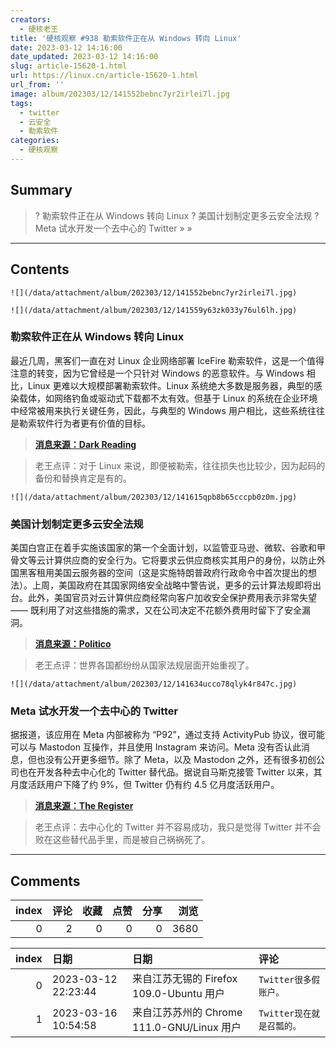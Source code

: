 ```yaml
---
creators:
  - 硬核老王
title: '硬核观察 #938 勒索软件正在从 Windows 转向 Linux'
date: 2023-03-12 14:16:00
date_updated: 2023-03-12 14:16:00
slug: article-15620-1.html
url: https://linux.cn/article-15620-1.html
url_from: ''
image: album/202303/12/141552bebnc7yr2irlei7l.jpg
tags:
  - twitter
  - 云安全
  - 勒索软件
categories:
  - 硬核观察
---
```


## Summary

> ? 勒索软件正在从 Windows 转向 Linux
> ? 美国计划制定更多云安全法规
> ? Meta 试水开发一个去中心的 Twitter
> » 
> »

***

<!-- more -->

## Contents

`![](/data/attachment/album/202303/12/141552bebnc7yr2irlei7l.jpg)`

`![](/data/attachment/album/202303/12/141559y63zk033y76ul6lh.jpg)`

### 勒索软件正在从 Windows 转向 Linux

最近几周，黑客们一直在对 Linux 企业网络部署 IceFire 勒索软件，这是一个值得注意的转变，因为它曾经是一个只针对 Windows 的恶意软件。与 Windows 相比，Linux 更难以大规模部署勒索软件。Linux 系统绝大多数是服务器，典型的感染载体，如网络钓鱼或驱动式下载都不太有效。但基于 Linux 的系统在企业环境中经常被用来执行关键任务，因此，与典型的 Windows 用户相比，这些系统往往是勒索软件行为者更有价值的目标。

> 
> **[消息来源：Dark Reading](https://www.darkreading.com/endpoint/icefire-ransomware-portends-broader-shift-windows-linux)**
> 
> 
> 

> 
> 老王点评：对于 Linux 来说，即便被勒索，往往损失也比较少，因为起码的备份和替换肯定是有的。
> 
> 
> 

`![](/data/attachment/album/202303/12/141615qpb8b65cccpb0z0m.jpg)`

### 美国计划制定更多云安全法规

美国白宫正在着手实施该国家的第一个全面计划，以监管亚马逊、微软、谷歌和甲骨文等云计算供应商的安全行为。它将要求云供应商核实其用户的身份，以防止外国黑客租用美国云服务器的空间（这是实施特朗普政府行政命令中首次提出的想法）。上周，美国政府在其国家网络安全战略中警告说，更多的云计算法规即将出台。此外，美国官员对云计算供应商经常向客户加收安全保护费用表示非常失望 —— 既利用了对这些措施的需求，又在公司决定不花额外费用时留下了安全漏洞。

> 
> **[消息来源：Politico](https://www.politico.com/news/2023/03/10/white-house-cloud-overhaul-00086595)**
> 
> 
> 

> 
> 老王点评：世界各国都纷纷从国家法规层面开始重视了。
> 
> 
> 

`![](/data/attachment/album/202303/12/141634ucco78qlyk4r847c.jpg)`

### Meta 试水开发一个去中心的 Twitter

据报道，该应用在 Meta 内部被称为 “P92”，通过支持 ActivityPub 协议，很可能可以与 Mastodon 互操作，并且使用 Instagram 来访问。Meta 没有否认此消息，但也没有公开更多细节。除了 Meta，以及 Mastodon 之外，还有很多初创公司也在开发各种去中心化的 Twitter 替代品。据说自马斯克接管 Twitter 以来，其月度活跃用户下降了约 9%，但 Twitter 仍有约 4.5 亿月度活跃用户。

> 
> **[消息来源：The Register](https://www.theregister.com/2023/03/11/meta_twitter_rival/)**
> 
> 
> 

> 
> 老王点评：去中心化的 Twitter 并不容易成功，我只是觉得 Twitter 并不会败在这些替代品手里，而是被自己祸祸死了。
> 
> 
>

***

## Comments


|   index |   评论 |   收藏 |   点赞 |   分享 |   浏览 |
|--------:|-------:|-------:|-------:|-------:|-------:|
|       0 |      2 |      0 |      0 |      0 |   3680 |

|   index | 日期                | 日期                                       | 评论                      |
|--------:|:--------------------|:-------------------------------------------|:--------------------------|
|       0 | 2023-03-12 22:23:44 | 来自江苏无锡的 Firefox 109.0-Ubuntu 用户   | `Twitter很多假账户。`     |
|       1 | 2023-03-16 10:54:58 | 来自江苏苏州的 Chrome 111.0-GNU/Linux 用户 | `Twitter现在就是召瓢的。` |
